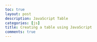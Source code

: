 ```yaml
---
toc: true
layout: post
description: JavaScript Table
categories: [js]
title: Creating a table using JavaScript
comments: true
---
```

<html>

<head>
    <meta charset="UTF-8">
    <style></style>
</head>

<body>
<div id="output_div"></div>
<script> 
    function Fruits(name, taste) {
    this.name = name;
    this.taste = taste;
    }
    <!-- space -->
    var fruits = [
        new Fruits("apple", "sweet, sour"),
        new Fruits("mango", "sweet")
    ];
    <!-- space -->
    function Combine(fruits) {
        this.fruits = fruits;
        this.combine = [];
        this.fruits.forEach(fruit => {this.combine.push(fruit);});
    }
    <!-- space -->
    printFruits = new Combine(fruits);
    <!-- space -->
    var outputHTML = "";
    outputHTML += "<table>";
    outputHTML += "<tr>";
    outputHTML += "<td>" + "Fruit Type" + "</td>";
    outputHTML += "<td>" + "Taste" + "</td>";
    outputHTML += "</tr>";
    <!-- space -->
    var week = 0;
    for (var row of printFruits.combine) {
        outputHTML += "<tr>";
        outputHTML += "<td>" + row.name + "</td>";
        outputHTML += "<td>" + row.taste + "</td>";
        outputHTML += "</tr>";
    }
    outputHTML += "</table>";
    <!-- space -->
    document.getElementById("output_div").innerHTML = outputHTML;
</script>

</body>

</html>